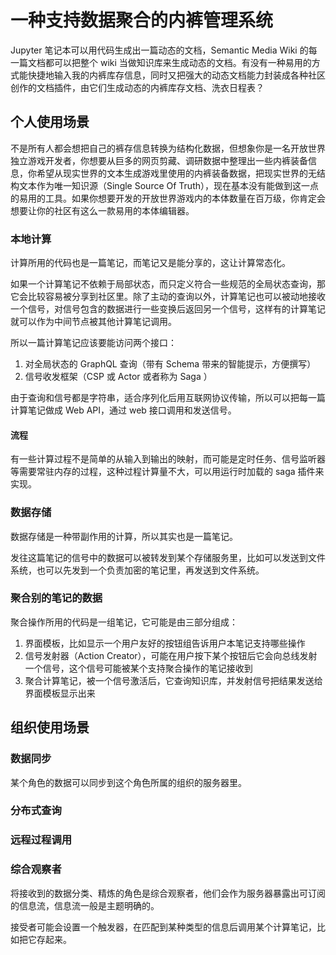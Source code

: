 # 一种支持数据聚合的内裤管理系统

Jupyter 笔记本可以用代码生成出一篇动态的文档，Semantic Media Wiki 的每一篇文档都可以把整个 wiki 当做知识库来生成动态的文档。有没有一种易用的方式能快捷地输入我的内裤库存信息，同时又把强大的动态文档能力封装成各种社区创作的文档插件，由它们生成动态的内裤库存文档、洗衣日程表？

## 个人使用场景

不是所有人都会想把自己的裤存信息转换为结构化数据，但想象你是一名开放世界独立游戏开发者，你想要从巨多的网页剪藏、调研数据中整理出一些内裤装备信息，你希望从现实世界的文本生成游戏里使用的内裤装备数据，把现实世界的无结构文本作为唯一知识源（Single Source Of Truth），现在基本没有能做到这一点的易用的工具。如果你想要开发的开放世界游戏内的本体数量在百万级，你肯定会想要让你的社区有这么一款易用的本体编辑器。

### 本地计算

计算所用的代码也是一篇笔记，而笔记又是能分享的，这让计算常态化。

如果一个计算笔记不依赖于局部状态，而只定义符合一些规范的全局状态查询，那它会比较容易被分享到社区里。除了主动的查询以外，计算笔记也可以被动地接收一个信号，对信号包含的数据进行一些变换后返回另一个信号，这样有的计算笔记就可以作为中间节点被其他计算笔记调用。

所以一篇计算笔记应该要能访问两个接口：

1. 对全局状态的 GraphQL 查询（带有 Schema 带来的智能提示，方便撰写）
1. 信号收发框架（CSP 或 Actor 或者称为 Saga ）

由于查询和信号都是字符串，适合序列化后用互联网协议传输，所以可以把每一篇计算笔记做成 Web API，通过 web 接口调用和发送信号。

#### 流程

有一些计算过程不是简单的从输入到输出的映射，而可能是定时任务、信号监听器等需要常驻内存的过程，这种过程计算量不大，可以用运行时加载的 saga 插件来实现。

### 数据存储

数据存储是一种带副作用的计算，所以其实也是一篇笔记。

发往这篇笔记的信号中的数据可以被转发到某个存储服务里，比如可以发送到文件系统，也可以先发到一个负责加密的笔记里，再发送到文件系统。

### 聚合别的笔记的数据

聚合操作所用的代码是一组笔记，它可能是由三部分组成：

1. 界面模板，比如显示一个用户友好的按钮组告诉用户本笔记支持哪些操作
1. 信号发射器（Action Creator），可能在用户按下某个按钮后它会向总线发射一个信号，这个信号可能被某个支持聚合操作的笔记接收到
1. 聚合计算笔记，被一个信号激活后，它查询知识库，并发射信号把结果发送给界面模板显示出来

## 组织使用场景

### 数据同步

某个角色的数据可以同步到这个角色所属的组织的服务器里。

### 分布式查询

### 远程过程调用

### 综合观察者

将接收到的数据分类、精炼的角色是综合观察者，他们会作为服务器暴露出可订阅的信息流，信息流一般是主题明确的。

接受者可能会设置一个触发器，在匹配到某种类型的信息后调用某个计算笔记，比如把它存起来。
